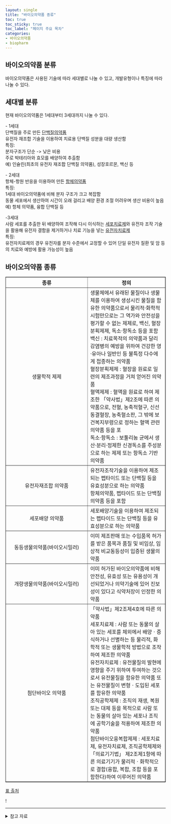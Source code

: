 ```yaml
---
layout: single
title: "바이오의약품 종류" 
toc: true
toc_sticky: true
toc_label: "페이지 주요 목차"
categories:
- 바이오의약품
- biopharm
---
```


## 바이오의약품 분류
바이오의약품은 사용된 기술에 따라 세대별로 나눌 수 있고, 개발유형이나 특징에 따라 나눌 수 있다.

## 세대별 분류
현재 바이오의약품은 1세대부터 3세대까지 나눌 수 있다.


<span style="font-size:1em">- 1세대</span>  
단백질을 주로 만든 <u>단백질의약품</u>  
유전자 재조합 기술을 이용하여 치료용 단백질 성분을 대량 생산함  
특징:  
분자구조가 단순 -> 낮은 비용  
주로 박테리아와 효모를 배양하여 추출함  
예) 인슐린(최초의 유전자 재조합 단백질 의약품), 성장호르몬, 백신 등


<span style="font-size:1em">- 2세대</span>  
항체-항원 반응을 이용하여 만든 <u>항체의약품</u>  
특징:  
1세대 바이오의약품에 비해 분자 구조가 크고 복잡함  
동물 세포에서 생산하여 시간이 오래 걸리고 배양 환경 조절 어려우며 생산 비용이 높음  
예) 항체 의약품, 융합 단백질 등

<span style="font-size:1em">-3세대</span>  
사람 세포를 추출한 뒤 배양하여 조작해 다시 이식하는 <u>세포치료제</u>와 유전자 조작 기술을 활용해 유전자 결함을 제거하거나 치료 기능을 넣는 <u>유전자치료제</u>  
특징:  
유전자치료제의 경우 유전자를 분자 수준에서 교정할 수 있어 단일 유전자 질환 및 암 등의 치료와 예방에 활용 가능성이 높음  

## 바이오의약품 종류

<span style="font-size:1em">
<body>
    <table border="1">
	<th allign = "center" width = "240">종류</th>
	<th>정의</th>
	<tr><!-- 첫번째 줄 시작 -->
	    <td align ="center">생물학적 제제</td>
	    <td>생물체에서 유래된 물질이나 생물체를 이용하여 생성시킨 물질을 함유한 의약품으로서 물리적·화학적 시험만으로는 그 역가와 안전성을 평가할 수 없는 제제로, 백신, 혈장분획제제, 독소·항독소 등을 포함<br>백신 : 치료목적의 의약품과 달리 감염병의 예방을 위하여 건강한 영·유아나 일반인 등 불특정 다수에게 접종하는 의약품<br>혈장분획제제 : 혈장을 원료로 일련의 제조과정을 거쳐 얻어진 의약품<br>혈액제제 : 혈액을 원료로 하여 제조한 「약사법」제2조에 따른 의약품으로, 전혈, 농축적혈구, 신선동결혈장, 농축혈소판, 그 밖에 보건복지부령으로 정하는 혈액 관련 의약품 등을 포<br>독소·항독소 : 보툴리눔 균에서 생산·분리·정제한 신경독소를 주성분으로 하는 제제 또는 항독소 기반 의약품 </td>
	</tr><!-- 첫번째 줄 끝 -->
	<tr><!-- 두번째 줄 시작 -->
	    <td align ="center">유전자재조합 의약품</td>
	    <td>유전자조작기술을 이용하여 제조되는 펩타이드 또는 단백질 등을 유효성분으로 하는 의약품<br>항체의약품, 펩타이드 또는 단백질의약품 등을 포함</td>
	</tr><!-- 두번째 줄 끝 -->
	<tr>
	    <td align ="center">세포배양 의약품</td>
	    <td>세포배양기술을 이용하여 제조되는 펩타이드 또는 단백질 등을 유효성분으로 하는 의약품</td>
	</tr>
	<tr>
	    <td align ="center">동등생물의약품(바이오시밀러)</td><td>이미 제조판매 또는 수입품목 허가를 받은 품목과 품질 및 비임상, 임상적 비교동등성이 입증된 생물의약품</td></tr>
	    <tr><td align ="center">개량생물의약품(바이오시밀러)</td><td>이미 허가된 바이오의약품에 비해 안전성, 유효성 또는 유용성이 개선되었거나 의약기술에 있어 진보성이 있다고 식약처장이 인정한 의약품</td></tr>
	    <tr><td align ="center">첨단바이오 의약품</td><td>「약사법」제2조제4호에 따른 의약품<br>세포치료제 : 사람 또는 동물의 살아 있는 세포를 체외에서 배양ㆍ증식하거나 선별하는 등 물리적, 화학적 또는 생물학적 방법으로 조작하여 제조한 의약품<br>유전자치료제 : 유전물질의 발현에 영향을 주기 위하여 투여하는 것으로서 유전물질을 함유한 의약품 또는 유전물질이 변형ㆍ도입된 세포를 함유한 의약품<br>조직공학제제 : 조직의 재생, 복원 또는 대체 등을 목적으로 사람 또는 동물의 살아 있는 세포나 조직에 공학기술을 적용하여 제조한 의약품<br>첨단바이오융복합제제 : 세포치료제, 유전자치료제, 조직공학제제와 「의료기기법」 제2조제1항에 따른 의료기기가 물리적ㆍ화학적으로 결합(융합, 복합, 조합 등을 포함한다)하여 이루어진 의약품</td></tr>
    </table>
</body>


[표 출처](https://www.kobia.kr/sub01/sub01.php)  

!
	
***

<details>
<summary>참고 자료</summary>
<div markdown="1">       

[바이오의약품 세대 구분](https://www.edaily.co.kr/news/read?newsId=03253766622690312&mediaCodeNo=257)  
[바이오의약품 종류](https://www.kobia.kr/sub01/sub01.php)

</div>
</details>



